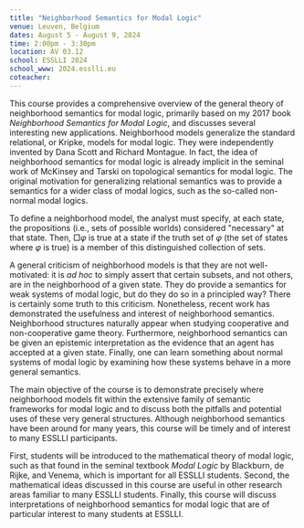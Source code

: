 ```yaml
---
title: "Neighborhood Semantics for Modal Logic"
venue: Leuven, Belgium
dates: August 5 - August 9, 2024
time: 2:00pm - 3:30pm
location: AV 03.12
school: ESSLLI 2024
school_www: 2024.esslli.eu
coteacher: 
---
```

This course provides a comprehensive overview of the general theory of neighborhood semantics for modal logic, primarily based on my 2017 book *Neighborhood Semantics for Modal Logic*, and discusses several interesting new applications. Neighborhood models generalize the standard relational, or Kripke, models for modal logic. They were independently invented by Dana Scott and Richard Montague. In fact, the idea of neighborhood semantics for modal logic is already implicit in the seminal work of McKinsey and Tarski on topological semantics for modal logic. The original motivation for generalizing relational semantics was to provide a semantics for a wider class of modal logics, such as the so-called non-normal modal logics.


To define a neighborhood model, the analyst must specify, at each state, the propositions (i.e., sets of possible worlds) considered "necessary" at that state. Then, $\Box\varphi$ is true at a state if the truth set of $\varphi$ (the set of states where $\varphi$ is true) is a member of this distinguished collection of sets.

 
A general criticism of neighborhood models is that they are not well-motivated: it is *ad hoc* to simply assert that certain subsets, and not others, are in the neighborhood of a given state. They do provide a semantics for weak systems of modal logic, but do they do so in a principled way? There is certainly some truth to this criticism. Nonetheless, recent work has demonstrated the usefulness and interest of neighborhood semantics. Neighborhood structures naturally appear when studying cooperative and non-cooperative game theory. Furthermore, neighborhood semantics can be given an epistemic interpretation as the evidence that an agent has accepted at a given state. Finally, one can learn something about normal systems of modal logic by examining how these systems behave in a more general semantics.


The main objective of the course is to demonstrate precisely where neighborhood models fit within the extensive family of semantic frameworks for modal logic and to discuss both the pitfalls and potential uses of these very general structures. Although neighborhood semantics have been around for many years, this course will be timely and of interest to many ESSLLI participants.


First, students will be introduced to the mathematical theory of modal logic, such as that found in the seminal textbook *Modal Logic* by Blackburn, de Rijke, and Venema, which is important for all ESSLLI students. Second, the mathematical ideas discussed in this course are useful in other research areas familiar to many ESSLLI students. Finally, this course will discuss interpretations of neighborhood semantics for modal logic that are of particular interest to many students at ESSLLI.






